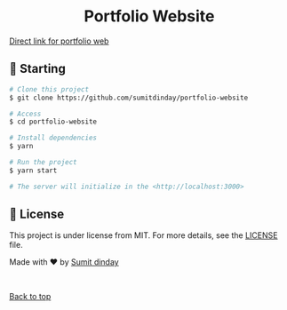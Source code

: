 <h1 align="center">Portfolio Website</h1>
 <a href="https://sumitdinday.github.io/my_portfolio/" target="_blank">Direct link for portfolio web</a>

## :checkered_flag: Starting ##

```bash
# Clone this project
$ git clone https://github.com/sumitdinday/portfolio-website

# Access
$ cd portfolio-website

# Install dependencies
$ yarn

# Run the project
$ yarn start

# The server will initialize in the <http://localhost:3000>
```

## :memo: License ##

This project is under license from MIT. For more details, see the [LICENSE](LICENSE) file.


Made with :heart: by <a href="https://github.com/sumitdinday" target="_blank">Sumit dinday</a>

&#xa0;

<a href="#top">Back to top</a>


